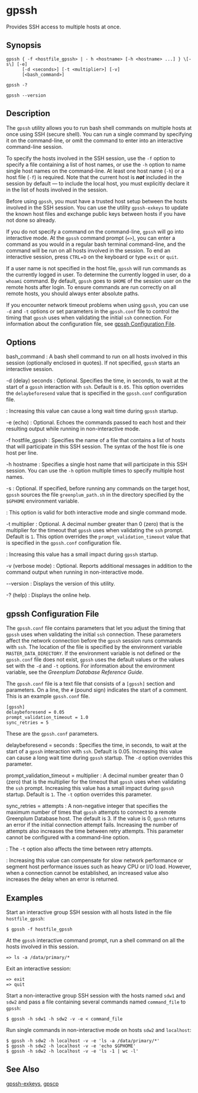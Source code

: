 # gpssh 

Provides SSH access to multiple hosts at once.

## <a id="section2"></a>Synopsis 

```
gpssh { -f <hostfile_gpssh> | - h <hostname> [-h <hostname> ...] } \[-s\] [-e]
      [-d <seconds>] [-t <multiplier>] [-v]
      [<bash_command>]

gpssh -? 

gpssh --version
```

## <a id="section3"></a>Description 

The `gpssh` utility allows you to run bash shell commands on multiple hosts at once using SSH \(secure shell\). You can run a single command by specifying it on the command-line, or omit the command to enter into an interactive command-line session.

To specify the hosts involved in the SSH session, use the `-f` option to specify a file containing a list of host names, or use the `-h` option to name single host names on the command-line. At least one host name \(`-h`\) or a host file \(`-f`\) is required. Note that the current host is ***not*** included in the session by default — to include the local host, you must explicitly declare it in the list of hosts involved in the session.



Before using `gpssh`, you must have a trusted host setup between the hosts involved in the SSH session. You can use the utility `gpssh-exkeys` to update the known host files and exchange public keys between hosts if you have not done so already.

If you do not specify a command on the command-line, `gpssh` will go into interactive mode. At the `gpssh` command prompt \(`=>`\), you can enter a command as you would in a regular bash terminal command-line, and the command will be run on all hosts involved in the session. To end an interactive session, press `CTRL`+`D` on the keyboard or type `exit` or `quit`.

If a user name is not specified in the host file, `gpssh` will run commands as the currently logged in user. To determine the currently logged in user, do a `whoami` command. By default, `gpssh` goes to `$HOME` of the session user on the remote hosts after login. To ensure commands are run correctly on all remote hosts, you should always enter absolute paths.

If you encounter network timeout problems when using `gpssh`, you can use `-d` and `-t` options or set parameters in the `gpssh.conf` file to control the timing that `gpssh` uses when validating the initial `ssh` connection. For information about the configuration file, see [gpssh Configuration File](#section6).

## <a id="section4"></a>Options 

bash\_command
:   A bash shell command to run on all hosts involved in this session \(optionally enclosed in quotes\). If not specified, `gpssh` starts an interactive session.

-d \(delay\) seconds
:   Optional. Specifies the time, in seconds, to wait at the start of a `gpssh` interaction with `ssh`. Default is `0.05`. This option overrides the `delaybeforesend` value that is specified in the `gpssh.conf` configuration file.

:   Increasing this value can cause a long wait time during `gpssh` startup.

-e \(echo\)
:   Optional. Echoes the commands passed to each host and their resulting output while running in non-interactive mode.

-f hostfile\_gpssh
:   Specifies the name of a file that contains a list of hosts that will participate in this SSH session. The syntax of the host file is one host per line.

-h hostname
:   Specifies a single host name that will participate in this SSH session. You can use the `-h` option multiple times to specify multiple host names.

-s
:   Optional. If specified, before running any commands on the target host, `gpssh` sources the file `greenplum_path.sh` in the directory specified by the `$GPHOME` environment variable.

:   This option is valid for both interactive mode and single command mode.

-t multiplier
:   Optional. A decimal number greater than 0 \(zero\) that is the multiplier for the timeout that `gpssh` uses when validating the `ssh` prompt. Default is `1`. This option overrides the `prompt_validation_timeout` value that is specified in the `gpssh.conf` configuration file.

:   Increasing this value has a small impact during `gpssh` startup.

-v \(verbose mode\)
:   Optional. Reports additional messages in addition to the command output when running in non-interactive mode.

--version
:   Displays the version of this utility.

-? \(help\)
:   Displays the online help.

## <a id="section6"></a>gpssh Configuration File 

The `gpssh.conf` file contains parameters that let you adjust the timing that `gpssh` uses when validating the initial `ssh` connection. These parameters affect the network connection before the `gpssh` session runs commands with `ssh`. The location of the file is specified by the environment variable `MASTER_DATA_DIRECTORY`. If the environment variable is not defined or the `gpssh.conf` file does not exist, `gpssh` uses the default values or the values set with the `-d` and `-t` options. For information about the environment variable, see the *Greenplum Database Reference Guide*.

The `gpssh.conf` file is a text file that consists of a `[gpssh]` section and parameters. On a line, the `#` \(pound sign\) indicates the start of a comment. This is an example `gpssh.conf` file.

```
[gpssh]
delaybeforesend = 0.05
prompt_validation_timeout = 1.0
sync_retries = 5
```

These are the `gpssh.conf` parameters.

delaybeforesend = seconds
:   Specifies the time, in seconds, to wait at the start of a `gpssh` interaction with `ssh`. Default is 0.05. Increasing this value can cause a long wait time during `gpssh` startup. The `-d` option overrides this parameter.

prompt\_validation\_timeout = multiplier
:   A decimal number greater than 0 \(zero\) that is the multiplier for the timeout that `gpssh` uses when validating the `ssh` prompt. Increasing this value has a small impact during `gpssh` startup. Default is `1`. The `-t` option overrides this parameter.

sync\_retries = attempts
:   A non-negative integer that specifies the maximum number of times that `gpssh` attempts to connect to a remote Greenplum Database host. The default is 3. If the value is 0, `gpssh` returns an error if the initial connection attempt fails. Increasing the number of attempts also increases the time between retry attempts. This parameter cannot be configured with a command-line option.

:   The `-t` option also affects the time between retry attempts.

:   Increasing this value can compensate for slow network performance or segment host performance issues such as heavy CPU or I/O load. However, when a connection cannot be established, an increased value also increases the delay when an error is returned.

## <a id="section5"></a>Examples 

Start an interactive group SSH session with all hosts listed in the file `hostfile_gpssh`:

```
$ gpssh -f hostfile_gpssh
```

At the `gpssh` interactive command prompt, run a shell command on all the hosts involved in this session.

```
=> ls -a /data/primary/*
```

Exit an interactive session:

```
=> exit
=> quit
```

Start a non-interactive group SSH session with the hosts named `sdw1` and `sdw2` and pass a file containing several commands named `command_file` to `gpssh`:

```
$ gpssh -h sdw1 -h sdw2 -v -e < command_file
```

Run single commands in non-interactive mode on hosts `sdw2` and `localhost`:

```
$ gpssh -h sdw2 -h localhost -v -e 'ls -a /data/primary/*'
$ gpssh -h sdw2 -h localhost -v -e 'echo $GPHOME'
$ gpssh -h sdw2 -h localhost -v -e 'ls -1 | wc -l'
```

## <a id="seealso"></a>See Also 

[gpssh-exkeys](gpssh-exkeys.html), [gpscp](gpscp.html)

